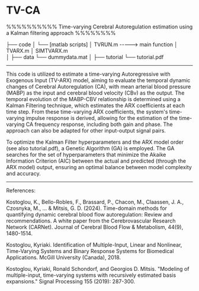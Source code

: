# TV-CA
%%%%%%%%%% Time-varying Cerebral Autoregulation estimation using a Kalman filtering approach %%%%%%%%

├── code
│   └── [matlab scripts]
│        TVRUN.m      -----> main function
│        TVARX.m
│        SIMTVARX.m  
│
├── data
     └── dummydata.mat
│
├── tutorial
     └── tutorial.pdf
     
_______________________________________________________________________________________________________________________________________________________________________________

This code is utilized to estimate a time-varying Autoregressive with Exogenous Input (TV-ARX) model, aiming to evaluate the temporal dynamic changes of Cerebral Autoregulation (CA), with mean arterial blood pressure (MABP) as the input and cerebral blood velocity (CBv) as the output. The temporal evolution of the MABP-CBV relationship is determined using a Kalman Filtering technique, which estimates the ARX coefficients at each time step. From these time-varying ARX coefficients, the system's time-varying impulse response is derived, allowing for the estimation of the time-varying CA frequency response, including both gain and phase. The approach can also be adapted for other input-output signal pairs. 

To optimize the Kalman Filter hyperparameters and the ARX model order (see also tutorial.pdf), a Genetic Algorithm (GA) is employed. The GA searches for the set of hyperparameters that minimize the Akaike Information Criterion (AIC) between the actual and predicted (through the ARX model) output, ensuring an optimal balance between model complexity and accuracy.

_________________________________________________________________________________________________________________________________________________________________________________
References:

Kostoglou, K., Bello-Robles, F., Brassard, P., Chacon, M., Claassen, J. A., Czosnyka, M., ... & Mitsis, G. D. (2024). Time-domain methods for quantifying dynamic cerebral blood flow autoregulation: Review and recommendations. A white paper from the Cerebrovascular Research Network (CARNet). Journal of Cerebral Blood Flow & Metabolism, 44(9), 1480-1514.

Kostoglou, Kyriaki. Identification of Multiple-Input, Linear and Nonlinear, Time-Varying Systems and Binary Response Systems for Biomedical Applications. McGill University (Canada), 2018.

Kostoglou, Kyriaki, Ronald Schondorf, and Georgios D. Mitsis. "Modeling of multiple-input, time-varying systems with recursively estimated basis expansions." Signal Processing 155 (2019): 287-300.


